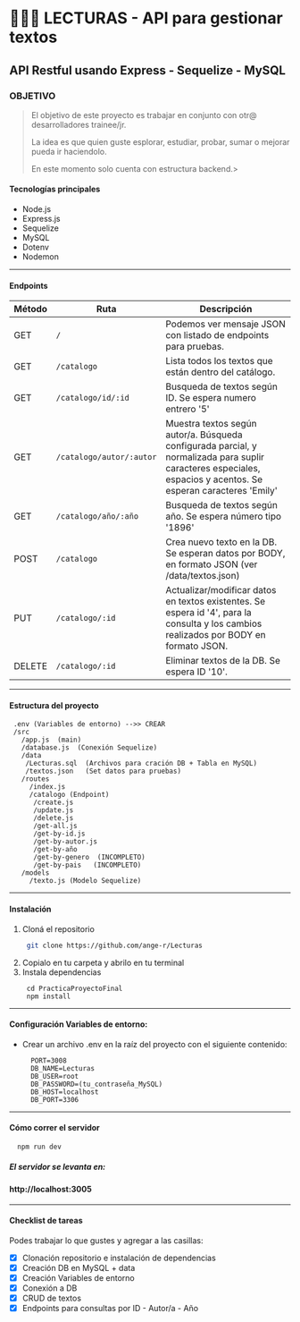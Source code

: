 # 👩🏻‍💻 LECTURAS - API para gestionar textos
## API Restful usando Express - Sequelize - MySQL

### OBJETIVO
>El objetivo de este proyecto es trabajar en conjunto con otr@ desarrolladores trainee/jr.
>
>La idea es que quien guste esplorar, estudiar, probar, sumar o mejorar pueda ir haciendolo.
>
>En este momento solo cuenta con estructura backend.>

  
#### Tecnologías principales
- Node.js
- Express.js
- Sequelize
- MySQL
- Dotenv
- Nodemon
---

#### Endpoints
| Método | Ruta                 | Descripción                             |
|--------|----------------------|-----------------------------------------|
| GET | `/` | Podemos ver mensaje JSON con listado de endpoints para pruebas. |
| GET | `/catalogo` | Lista todos los textos que están dentro del catálogo. |
| GET | `/catalogo/id/:id` | Busqueda de textos según ID. Se espera numero entrero '5' |
| GET | `/catalogo/autor/:autor` | Muestra textos según autor/a. Búsqueda configurada parcial, y normalizada para suplir caracteres especiales, espacios y acentos. Se esperan caracteres 'Emily'|
| GET | `/catalogo/año/:año` | Busqueda de textos según año. Se espera número tipo '1896' |
| POST | `/catalogo` | Crea nuevo texto en la DB. Se esperan datos por BODY, en formato JSON (ver /data/textos.json)|
| PUT | `/catalogo/:id` | Actualizar/modificar datos en textos existentes. Se espera id '4', para la consulta y los cambios realizados por BODY en formato JSON. |
| DELETE | `/catalogo/:id` | Eliminar textos de la DB. Se espera ID '10'. |
---
#### Estructura del proyecto

```
 .env (Variables de entorno) -->> CREAR
 /src
   /app.js  (main)
   /database.js  (Conexión Sequelize)
   /data  
    /Lecturas.sql  (Archivos para cración DB + Tabla en MySQL)
    /textos.json   (Set datos para pruebas)
   /routes
     /index.js 
     /catalogo (Endpoint)
      /create.js
      /update.js
      /delete.js
      /get-all.js
      /get-by-id.js
      /get-by-autor.js
      /get-by-año
      /get-by-genero  (INCOMPLETO)
      /get-by-pais   (INCOMPLETO)
   /models
     /texto.js (Modelo Sequelize)
```
--- 

#### Instalación

1. Cloná el repositorio 
   ```bash
    git clone https://github.com/ange-r/Lecturas
   ```
2. Copialo en tu carpeta y abrilo en tu terminal
3. Instala dependencias
   ```
    cd PracticaProyectoFinal
    npm install
   ```
---
#### Configuración Variables de entorno:

- Crear un archivo .env en la raíz del proyecto con el siguiente contenido:
  ```
    PORT=3008
    DB_NAME=Lecturas
    DB_USER=root
    DB_PASSWORD=(tu_contraseña_MySQL)
    DB_HOST=localhost
    DB_PORT=3306
  ```
---
#### Cómo correr el servidor
  ```
    npm run dev
  ```

##### El servidor se levanta en:
#### http://localhost:3005
---
#### Checklist de tareas

  Podes trabajar lo que gustes y agregar a las casillas:

- [x] Clonación repositorio e instalación de dependencias
- [x] Creación DB en MySQL + data
- [x] Creación Variables de entorno
- [x] Conexión a DB
- [x] CRUD de textos
- [x] Endpoints para consultas por ID - Autor/a - Año
